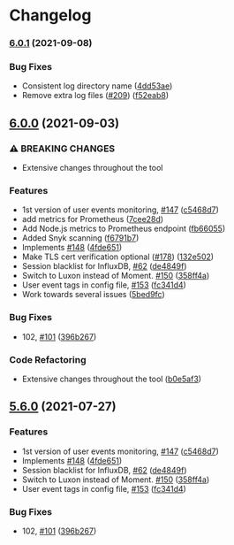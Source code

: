 # Changelog

### [6.0.1](https://www.github.com/ptarmiganlabs/butler-sos/compare/v6.0.0...v6.0.1) (2021-09-08)


### Bug Fixes

* Consistent log directory name ([4dd53ae](https://www.github.com/ptarmiganlabs/butler-sos/commit/4dd53aeefca77238fd94b99e3be14ac655094e75))
* Remove extra log files ([#209](https://www.github.com/ptarmiganlabs/butler-sos/issues/209)) ([f52eab8](https://www.github.com/ptarmiganlabs/butler-sos/commit/f52eab85758d9ffc57ba5ce262940e58d279b75d))

## [6.0.0](https://www.github.com/ptarmiganlabs/butler-sos/compare/v5.6.2...v6.0.0) (2021-09-03)


### ⚠ BREAKING CHANGES

* Extensive changes throughout the tool

### Features

* 1st version of user events monitoring, [#147](https://www.github.com/ptarmiganlabs/butler-sos/issues/147) ([c5468d7](https://www.github.com/ptarmiganlabs/butler-sos/commit/c5468d73b509a56b7ab08934ab654a59974963cf))
* add metrics for Prometheus ([7cee28d](https://www.github.com/ptarmiganlabs/butler-sos/commit/7cee28df1bc5a0f799a8309911acce86a35b85cb))
* Add Node.js metrics to Prometheus endpoint ([fb66055](https://www.github.com/ptarmiganlabs/butler-sos/commit/fb660554ae56a995602077823358578d88ce3221))
* Added Snyk scanning ([f6791b7](https://www.github.com/ptarmiganlabs/butler-sos/commit/f6791b74a072dc475e7a8120b7f0ccbcb1c0d081))
* Implements [#148](https://www.github.com/ptarmiganlabs/butler-sos/issues/148) ([4fde651](https://www.github.com/ptarmiganlabs/butler-sos/commit/4fde651bf0c21da77ea565869ccee9799801343d))
* Make TLS cert verification optional ([#178](https://www.github.com/ptarmiganlabs/butler-sos/issues/178)) ([132e502](https://www.github.com/ptarmiganlabs/butler-sos/commit/132e5023423d43b97578d96a9a27dad0f4e0f4c7))
* Session blacklist for InfluxDB, [#62](https://www.github.com/ptarmiganlabs/butler-sos/issues/62) ([de4849f](https://www.github.com/ptarmiganlabs/butler-sos/commit/de4849f1aa50b629f0d8da0e677f23d5acc620a8))
* Switch to Luxon instead of Moment. [#150](https://www.github.com/ptarmiganlabs/butler-sos/issues/150) ([358ff4a](https://www.github.com/ptarmiganlabs/butler-sos/commit/358ff4ae2c27b0168050e1bf01d682e13f4c82f5))
* User event tags in config file, [#153](https://www.github.com/ptarmiganlabs/butler-sos/issues/153) ([fc341d4](https://www.github.com/ptarmiganlabs/butler-sos/commit/fc341d4b6be39c3896ad83264ea7eca11890fd59))
* Work towards several issues ([5bed9fc](https://www.github.com/ptarmiganlabs/butler-sos/commit/5bed9fcb488f3e70a56af0f235c6cabd92fd1622))


### Bug Fixes

* 102, [#101](https://www.github.com/ptarmiganlabs/butler-sos/issues/101) ([396b267](https://www.github.com/ptarmiganlabs/butler-sos/commit/396b2676e7d68c7885fa58c0b3a9ab35a0978a41))


### Code Refactoring

* Extensive changes throughout the tool ([b0e5af3](https://www.github.com/ptarmiganlabs/butler-sos/commit/b0e5af3a0e8b0c899183f8acc739f01ade12c82a))

## [5.6.0](https://www.github.com/mountaindude/butler-sos/compare/v5.5.1...v5.6.0) (2021-07-27)


### Features

* 1st version of user events monitoring, [#147](https://www.github.com/mountaindude/butler-sos/issues/147) ([c5468d7](https://www.github.com/mountaindude/butler-sos/commit/c5468d73b509a56b7ab08934ab654a59974963cf))
* Implements [#148](https://www.github.com/mountaindude/butler-sos/issues/148) ([4fde651](https://www.github.com/mountaindude/butler-sos/commit/4fde651bf0c21da77ea565869ccee9799801343d))
* Session blacklist for InfluxDB, [#62](https://www.github.com/mountaindude/butler-sos/issues/62) ([de4849f](https://www.github.com/mountaindude/butler-sos/commit/de4849f1aa50b629f0d8da0e677f23d5acc620a8))
* Switch to Luxon instead of Moment. [#150](https://www.github.com/mountaindude/butler-sos/issues/150) ([358ff4a](https://www.github.com/mountaindude/butler-sos/commit/358ff4ae2c27b0168050e1bf01d682e13f4c82f5))
* User event tags in config file, [#153](https://www.github.com/mountaindude/butler-sos/issues/153) ([fc341d4](https://www.github.com/mountaindude/butler-sos/commit/fc341d4b6be39c3896ad83264ea7eca11890fd59))


### Bug Fixes

* 102, [#101](https://www.github.com/mountaindude/butler-sos/issues/101) ([396b267](https://www.github.com/mountaindude/butler-sos/commit/396b2676e7d68c7885fa58c0b3a9ab35a0978a41))
